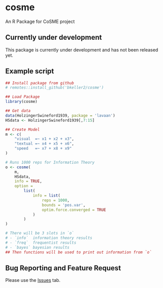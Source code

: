 # cosme
An R Package for CoSME project


## Currently under development

This package is currently under development and has not been released yet.

## Example script
```r
## Install package from github
# remotes::install_github('bkeller2/cosme')

## Load Package
library(cosme)

## Get data
data(HolzingerSwineford1939, package = 'lavaan')
HSdata <- HolzingerSwineford1939[,7:15]

## Create Model
m <- c(
    "visual  =~ x1 + x2 + x3",
    "textual =~ x4 + x5 + x6",
    "speed   =~ x7 + x8 + x9"
)

# Runs 1000 reps for Information Theory
o <- cosme(
    m,
    HSdata,
    info = TRUE,
    option = 
        list(
            info = list(
                reps = 1000,
                bounds = 'pos.var',
                optim.force.converged = TRUE
            )
        )
)

# There will be 3 slots in `o`
# - `info`  information theory results
# - `freq`  frequentist results
# - `bayes` bayesian results
## Then functions will be used to print out information from `o`
```

## Bug Reporting and Feature Request
Please use the [Issues](https://github.com/bkeller2/cosme/issues) tab.
